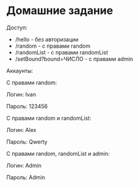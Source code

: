 # Домашние задание
Доступ:

* /hello - без авторизации
* /random - с правами random
* /randomList - с правами randomList
* /setBound?bound=ЧИСЛО - с правами admin

Аккаунты:

С правами random:

Логин: Ivan

Пароль: 123456

С правами random и randomList:

Логин: Alex

Пароль: Qwerty

С правами random, randomList и admin:

Логин: Admin

Пароль: Admin